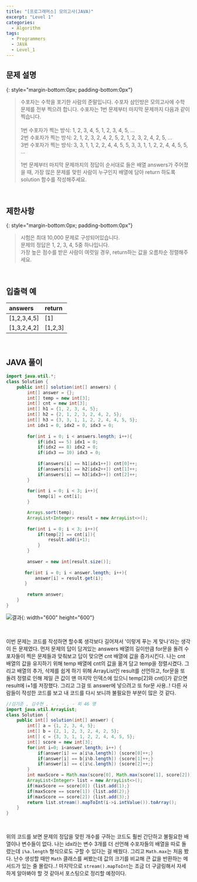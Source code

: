 ```yaml
---
title: "[프로그래머스] 모의고사(JAVA)"
excerpt: "Level 1"
categories: 
  - Algorithm
tags: 
  - Programmers
  - JAVA
  - Level_1
---
```


## 문제 설명
{: style="margin-bottom:0px; padding-bottom:0px"}

> 수포자는 수학을 포기한 사람의 준말입니다. 수포자 삼인방은 모의고사에 수학 문제를 전부 찍으려 합니다. 수포자는 1번 문제부터 마지막 문제까지 다음과 같이 찍습니다. <br><br>
1번 수포자가 찍는 방식: 1, 2, 3, 4, 5, 1, 2, 3, 4, 5, ... <br>
2번 수포자가 찍는 방식: 2, 1, 2, 3, 2, 4, 2, 5, 2, 1, 2, 3, 2, 4, 2, 5, ... <br>
3번 수포자가 찍는 방식: 3, 3, 1, 1, 2, 2, 4, 4, 5, 5, 3, 3, 1, 1, 2, 2, 4, 4, 5, 5, ... <br><br>
1번 문제부터 마지막 문제까지의 정답이 순서대로 들은 배열 answers가 주어졌을 때, 가장 많은 문제를 맞힌 사람이 누구인지 배열에 담아 return 하도록 solution 함수를 작성해주세요.
<br>

## 제한사항
{: style="margin-bottom:0px; padding-bottom:0px"}
> 시험은 최대 10,000 문제로 구성되어있습니다.<br>
문제의 정답은 1, 2, 3, 4, 5중 하나입니다.<br>
가장 높은 점수를 받은 사람이 여럿일 경우, return하는 값을 오름차순 정렬해주세요.
<br>

## 입출력 예

|answers|return|
|:------|:------|
|[1,2,3,4,5]|[1]|
|[1,3,2,4,2]|[1,2,3]|

<br>

## JAVA 풀이

```java
import java.util.*;
class Solution {
    public int[] solution(int[] answers) {
        int[] answer = {};
        int[] temp = new int[3];
        int[] cnt = new int[3];
        int[] h1 = {1, 2, 3, 4, 5};
        int[] h2 = {2, 1, 2, 3, 2, 4, 2, 5};
        int[] h3 = {3, 3, 1, 1, 2, 2, 4, 4, 5, 5};
        int idx1 = 0, idx2 = 0, idx3 = 0;
        
        for(int i = 0; i < answers.length; i++){
            if(idx1 == 5) idx1 = 0;
            if(idx2 == 8) idx2 = 0;
            if(idx3 == 10) idx3 = 0;
            
            if(answers[i] == h1[idx1++]) cnt[0]++;
            if(answers[i] == h2[idx2++]) cnt[1]++;
            if(answers[i] == h3[idx3++]) cnt[2]++;
        }
        
        for(int i = 0; i < 3; i++){
            temp[i] = cnt[i];
        }

        Arrays.sort(temp);
        ArrayList<Integer> result = new ArrayList<>();
        
        for(int i = 0; i < 3; i++){
            if(temp[2] == cnt[i]){
                result.add(i+1);
            }
        }
        
        answer = new int[result.size()];
        
       for(int i = 0; i < answer.length; i++){
           answer[i] = result.get(i);
       }
        
        return answer;
    }
}
```

![결과](https://user-images.githubusercontent.com/70805241/114273019-76bd1b80-9a53-11eb-992b-263d5f1406e7.png){: width="600" height="600"}

<br>

이번 문제는 코드를 작성하면 할수록 생각보다 길어져서 '이렇게 푸는 게 맞나'라는 생각이 든 문제였다. 먼저 문제의 답이 담겨있는 answers 배열의 길이만큼 for문을 돌려 수포자들이 찍은 문제들과 맞춰보고 답이 맞으면 cnt 배열에 값을 증가시킨다. 나는 cnt 배열의 값을 유지하기 위해 temp 배열에 cnt의 값을 옮겨 담고 temp을 정렬시켰다. 그리고 배열의 추가, 삭제를 쉽게 하기 위해 ArrayList인 result를 선언하고, for문을 또 돌려 정렬로 인해 제일 큰 값이 맨 마지막 인덱스에 있으니 temp[2]와 cnt[i]가 같으면 result에 i+1를 저장했다. 그리고 그걸 또 answer에 넣으려고 또 for문 사용..! 다른 사람들이 작성한 코드를 보고 내 코드를 다시 보니까 불필요한 부분이 많은 것 같다.
<br>


```java
//김기준 , 김수현 , - , - , - 외 46 명
import java.util.ArrayList;
class Solution {
    public int[] solution(int[] answer) {
        int[] a = {1, 2, 3, 4, 5};
        int[] b = {2, 1, 2, 3, 2, 4, 2, 5};
        int[] c = {3, 3, 1, 1, 2, 2, 4, 4, 5, 5};
        int[] score = new int[3];
        for(int i=0; i<answer.length; i++) {
            if(answer[i] == a[i%a.length]) {score[0]++;}
            if(answer[i] == b[i%b.length]) {score[1]++;}
            if(answer[i] == c[i%c.length]) {score[2]++;}
        }
        int maxScore = Math.max(score[0], Math.max(score[1], score[2]));
        ArrayList<Integer> list = new ArrayList<>();
        if(maxScore == score[0]) {list.add(1);}
        if(maxScore == score[1]) {list.add(2);}
        if(maxScore == score[2]) {list.add(3);}
        return list.stream().mapToInt(i->i.intValue()).toArray();
    }
}
```
<br>

위의 코드를 보면 문제의 정답을 맞힌 개수를 구하는 코드도 훨씬 간단하고 불필요한 배열이나 변수들이 없다. 나는 idx라는 변수 3개를 더 선언해 수포자들의 배열을 따로 돌렸는데 `i%a.length` 형식으로도 구할 수 있다는 걸 배웠다. 그리고 `Math.max`는 처음 봤다. 난수 생성할 때만 `Math` 클래스를 써봤는데 값의 크기를 비교해 큰 값을 반환하는 메서드가 있는 줄 몰랐다..! 마지막으로 `stream().mapToInt`는 조금 더 구글링해서 자세하게 알아봐야 할 것 같아서 포스팅으로 정리할 예정이다.

